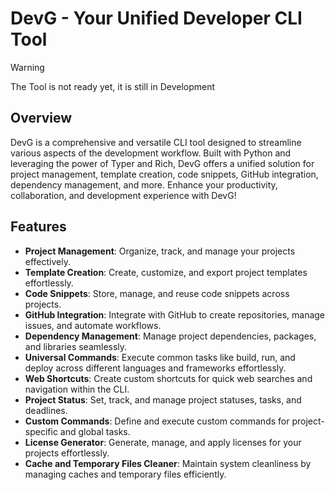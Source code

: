 # DevG - Your Unified Developer CLI Tool

> [!WARNING]  
> The Tool is not ready yet, it is still in Development

## Overview

DevG is a comprehensive and versatile CLI tool designed to streamline various aspects of the development workflow. Built with Python and leveraging the power of Typer and Rich, DevG offers a unified solution for project management, template creation, code snippets, GitHub integration, dependency management, and more. Enhance your productivity, collaboration, and development experience with DevG!

## Features

- **Project Management**: Organize, track, and manage your projects effectively.
- **Template Creation**: Create, customize, and export project templates effortlessly.
- **Code Snippets**: Store, manage, and reuse code snippets across projects.
- **GitHub Integration**: Integrate with GitHub to create repositories, manage issues, and automate workflows.
- **Dependency Management**: Manage project dependencies, packages, and libraries seamlessly.
- **Universal Commands**: Execute common tasks like build, run, and deploy across different languages and frameworks effortlessly.
- **Web Shortcuts**: Create custom shortcuts for quick web searches and navigation within the CLI.
- **Project Status**: Set, track, and manage project statuses, tasks, and deadlines.
- **Custom Commands**: Define and execute custom commands for project-specific and global tasks.
- **License Generator**: Generate, manage, and apply licenses for your projects effortlessly.
- **Cache and Temporary Files Cleaner**: Maintain system cleanliness by managing caches and temporary files efficiently.



